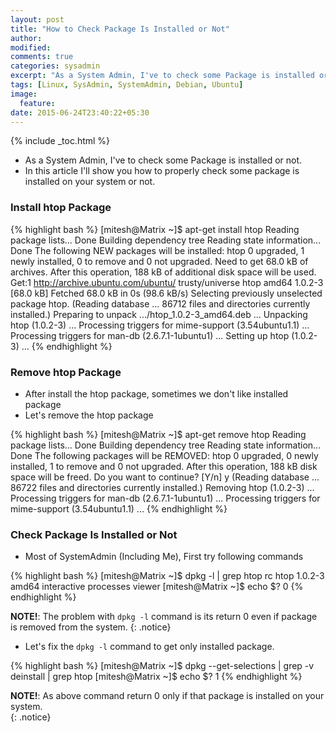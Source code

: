 ```yaml
---
layout: post
title: "How to Check Package Is Installed or Not"
author:
modified:
comments: true
categories: sysadmin
excerpt: "As a System Admin, I've to check some Package is installed or not. In this article I'll show you how to properly check some package is installed on your system or not."
tags: [Linux, SysAdmin, SystemAdmin, Debian, Ubuntu]
image:
  feature:
date: 2015-06-24T23:40:22+05:30
---
```


{% include _toc.html %}

* As a System Admin, I've to check some Package is installed or not.
* In this article I'll show you how to properly check some package is installed on your system or not.

### Install htop Package
{% highlight bash %}
[mitesh@Matrix ~]$ apt-get install htop
Reading package lists... Done
Building dependency tree
Reading state information... Done
The following NEW packages will be installed:
  htop
0 upgraded, 1 newly installed, 0 to remove and 0 not upgraded.
Need to get 68.0 kB of archives.
After this operation, 188 kB of additional disk space will be used.
Get:1 http://archive.ubuntu.com/ubuntu/ trusty/universe htop amd64 1.0.2-3 [68.0 kB]
Fetched 68.0 kB in 0s (98.6 kB/s)
Selecting previously unselected package htop.
(Reading database ... 86712 files and directories currently installed.)
Preparing to unpack .../htop_1.0.2-3_amd64.deb ...
Unpacking htop (1.0.2-3) ...
Processing triggers for mime-support (3.54ubuntu1.1) ...
Processing triggers for man-db (2.6.7.1-1ubuntu1) ...
Setting up htop (1.0.2-3) ...
{% endhighlight %}

### Remove htop Package

* After install the htop package, sometimes we don't like installed package
* Let's remove the htop package

{% highlight bash %}
[mitesh@Matrix ~]$ apt-get remove htop
Reading package lists... Done
Building dependency tree
Reading state information... Done
The following packages will be REMOVED:
  htop
0 upgraded, 0 newly installed, 1 to remove and 0 not upgraded.
After this operation, 188 kB disk space will be freed.
Do you want to continue? [Y/n] y
(Reading database ... 86722 files and directories currently installed.)
Removing htop (1.0.2-3) ...
Processing triggers for man-db (2.6.7.1-1ubuntu1) ...
Processing triggers for mime-support (3.54ubuntu1.1) ...
{% endhighlight %}

### Check Package Is Installed or Not

* Most of SystemAdmin (Including Me), First try following commands

{% highlight bash %}
[mitesh@Matrix ~]$ dpkg -l | grep htop
rc  htop                             1.0.2-3                          amd64        interactive processes viewer
[mitesh@Matrix ~]$ echo $?
0
{% endhighlight %}

**NOTE!**: The problem with `dpkg -l` command is its return 0 even if package is removed from the system.
{: .notice}

* Let's fix the `dpkg -l` command to get only installed package.

{% highlight bash %}
[mitesh@Matrix ~]$ dpkg --get-selections | grep -v deinstall | grep htop
[mitesh@Matrix ~]$ echo $?
1
{% endhighlight %}

**NOTE!**: As above command return 0 only if that package is installed on your system. <br>
{: .notice}
